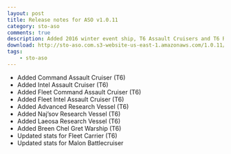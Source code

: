 ```yaml
---
layout: post
title: Release notes for ASO v1.0.11
category: sto-aso
comments: true
description: Added 2016 winter event ship, T6 Assault Cruisers and T6 Research Vessels
download: http://sto-aso.com.s3-website-us-east-1.amazonaws.com/1.0.11/sto-aso.zip
tags:
    - sto-aso
---
```


 - Added Command Assault Cruiser (T6)
 - Added Intel Assault Cruiser (T6)
 - Added Fleet Command Assault Cruiser (T6)
 - Added Fleet Intel Assault Cruiser (T6)
 - Added Advanced Research Vessel (T6)
 - Added Naj’sov Research Vessel (T6)
 - Added Laeosa Research Vessel (T6)
 - Added Breen Chel Gret Warship (T6)
 - Updated stats for Fleet Carrier (T6)
 - Updated stats for Malon Battlecruiser